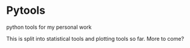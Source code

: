 # Pytools
 python tools for my personal work
 
 This is split into statistical tools and plotting tools so far. More to come?

